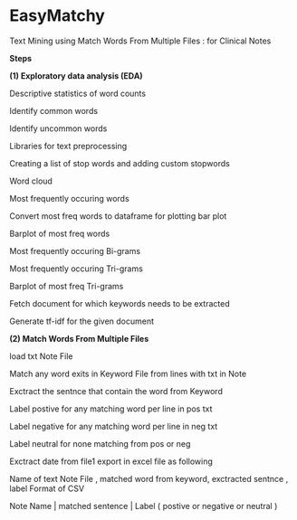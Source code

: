 # EasyMatchy
Text Mining using Match Words From Multiple Files : for Clinical Notes

**Steps**

**(1) Exploratory data analysis (EDA)**

 Descriptive statistics of word counts
 
 Identify common words
 
 Identify uncommon words
 
 Libraries for text preprocessing
 
 Creating a list of stop words and adding custom stopwords
 
 Word cloud
 
 Most frequently occuring words
 
 Convert most freq words to dataframe for plotting bar plot
 
 Barplot of most freq words
 
 Most frequently occuring Bi-grams
 
 Most frequently occuring Tri-grams
 
 Barplot of most freq Tri-grams
 
 Fetch document for which keywords needs to be extracted
 
 Generate tf-idf for the given document



**(2) Match Words From Multiple Files**

load txt Note File

Match any word exits in Keyword File from lines with txt in Note

Exctract the sentnce that contain the word from Keyword

Label postive for any matching word per line in pos txt

Label negative for any matching word per line in neg txt

Label neutral for none matching from pos or neg

Exctract date from file1 export in excel file as following

Name of text Note File , matched word from keyword, exctracted sentnce , label Format of CSV

Note Name | matched sentence | Label ( postive or negative or neutral )


